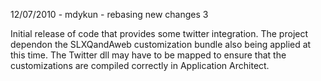 12/07/2010 - mdykun - rebasing new changes 3

Initial release of code that provides some twitter integration. The project dependon the SLXQandAweb customization bundle also being applied at this time. The Twitter dll may have to be mapped to ensure that the customizations are compiled correctly in Application Architect.